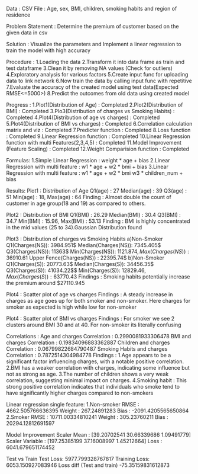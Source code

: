 Data :
CSV File : Age, sex, BMI, children, smoking habits and region of residence

Problem Statement :
Determine the premium of customer based on the given data in csv

Solution :
Visualize the parameters and Implement a linear regression to train the model with high accuracy



Procedure :
1.Loading the data
2.Transform it into data frame as train and test dataframe
3.Clean it by removing NA values (Check for outliers)
4.Exploratory analysis for various factors
5.Create input func for uploading data to link network
6.Now train the data by calling input func with repetitive
7.Evaluate the accuracy of the created model using test data(Expected RMSE<=5000>)
8.Predict the outcomes from old data using created model


Progress :
1.Plot1(Distribution of Age) : Completed
2.Plot2(Distribution of BMI) : Completed
3.Plo3(Distribution of charges vs Smoking Habits) : Completed
4.Plot4(Distribution of age vs charges) : Completed
5.Plot4(Distribution of BMI vs charges) : Completed
6.Correlation calculation matrix and viz : Completed
7.Predicter function : Completed
8.Loss function : Completed
9.Linear Regression function : Completed
10.Linear Regression function with multi Features(2,3,4,5) : Completed
11.Model Improvement (Feature Scaling) : Completed
12.Weight Comparision function : Completed



Formulas:
    1.Simple Linear Regression : weight * age + bias
    2.Linear Regression with multi feature : w1 * age + w2 * bmi + bias
    3.Linear Regression with multi feature : w1 * age + w2 * bmi w3 * children_num + bias




Results:
Plot1 : Distribution of Age
    Q1(age) : 27
    Median(age) : 39
    Q3(age) : 51
    Min(age) : 18, Max(age) : 64
    Finding : Almost double the count of customer in age group(18 and 19) as compared to others.

Plot2 : Distribution of BMI
    Q1(BMI) : 26.29
    Median(BMI) : 30.4
    Q3(BMI) : 34.7
    Min(BMI) : 15.96, Max(BMI) : 53.13
    Finding : BMI is highly concentrated in the mid values (25 to 34).Gaussian Distribution found

Plot3 : Distribution of charges vs Smoking Habits
    a)Non-Smoker
    Q1(Charges(NS)): 3984.951$
    Median(Charges(NS)): 7345.405$
    Q3(Charges(NS)): 11363$
    Min(Charges(NS)): 1121.874$, Max(Charges(NS)): 36910.61$
    Upper Fence(Charges(NS)) : 22395.74$
    b)Non-Smoker
    Q1(Charges(S)): 20773.63$
    Median(Charges(S)): 34456.35$
    Q3(Charges(S)): 41034.22$$
    Min(Charges(S)): 12829.46$, Max(Charges(S)): 63770.43$
    Findings : Smoking habits potentially increase the premium around $27110.945


Plot4 : Scatter plot of age vs charges
    Findings : A steady increase in charges as age goes up for both smoker and non-smoker. Here charges for smoker as expected is high while low for non-smoker

Plot4 : Scatter plot of BMI vs charges
    Findings : For smoker we see 2 clusters around BMI 30 and at 40. For non-smoker its literally confusing

Correlations :
    Age and charges Correlation :  0.2990081933306478
    BMI and charges Correlation :  0.19834096883362887
    Children and charges Correlation :  0.06799822684790487
    Smoking Habits and charges Correlation :  0.7872514304984778
    Findings :
        1.Age appears to be a significant factor influencing charges, with a notable positive correlation.
        2.BMI has a weaker correlation with charges, indicating some influence but not as strong as age.
        3.The number of children shows a very weak correlation, suggesting minimal impact on charges.
        4.Smoking habit : This strong positive correlation indicates that individuals who smoke tend to have significantly higher charges compared to non-smokers


Linear regression single feature:
    1.Non-smoker
        RMSE :  4662.505766636395
        Weight : 267.24891283
        Bias :  -2091.4205565650864
    2.Smoker
        RMSE :  10711.00334810241
        Weight : 305.23760211
        Bias :  20294.12812691597


Model Improvement
    Scaler Mean :  [39.20702541 30.66339686  1.09491779]
    Scaler Variable :  [197.25385199  37.16008997   1.45212664]
    Loss :  6041.679651174452


Test vs  Train
    Test Loss: 5977.799328767817
    Training Loss: 6053.150927083946
    Loss diff (Test and train) -75.35159831612873